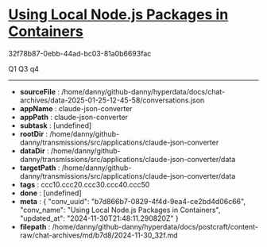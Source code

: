 # [Using Local Node.js Packages in Containers](https://claude.ai/chat/b7d866b7-0829-4f4d-9ea4-ce2bd4d06c66)

32f78b87-0ebb-44ad-bc03-81a0b6693fac

Q1 Q3 q4

---

* **sourceFile** : /home/danny/github-danny/hyperdata/docs/chat-archives/data-2025-01-25-12-45-58/conversations.json
* **appName** : claude-json-converter
* **appPath** : claude-json-converter
* **subtask** : [undefined]
* **rootDir** : /home/danny/github-danny/transmissions/src/applications/claude-json-converter
* **dataDir** : /home/danny/github-danny/transmissions/src/applications/claude-json-converter/data
* **targetPath** : /home/danny/github-danny/transmissions/src/applications/claude-json-converter/data
* **tags** : ccc10.ccc20.ccc30.ccc40.ccc50
* **done** : [undefined]
* **meta** : {
  "conv_uuid": "b7d866b7-0829-4f4d-9ea4-ce2bd4d06c66",
  "conv_name": "Using Local Node.js Packages in Containers",
  "updated_at": "2024-11-30T21:48:11.290820Z"
}
* **filepath** : /home/danny/github-danny/hyperdata/docs/postcraft/content-raw/chat-archives/md/b7d8/2024-11-30_32f.md